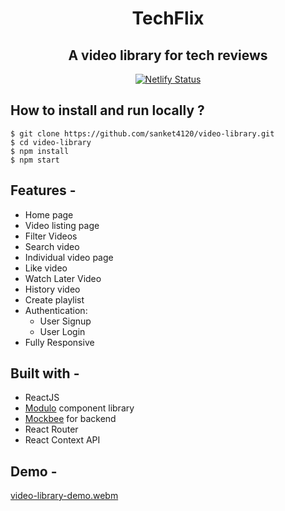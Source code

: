 <div align="center">

  <h1>TechFlix</h1>

  <h2>A video library for tech reviews</h1>

  [![Netlify Status](https://api.netlify.com/api/v1/badges/395b6c72-b0c3-42b2-9041-a88103364b79/deploy-status)](https://app.netlify.com/sites/techflix-library/deploys)
  
</div>
  
## How to install and run locally ?

```
$ git clone https://github.com/sanket4120/video-library.git
$ cd video-library
$ npm install
$ npm start
```
## Features -

- Home page
- Video listing page
- Filter Videos
- Search video
- Individual video page
- Like video 
- Watch Later Video
- History video
- Create playlist
- Authentication:
  - User Signup
  - User Login
 - Fully Responsive

## Built with -
- ReactJS
- [Modulo](https://modulo.netlify.app/) component library
- [Mockbee](https://mockbee.netlify.app/) for backend
- React Router
- React Context API

## Demo -
[video-library-demo.webm](https://user-images.githubusercontent.com/66076144/183371594-9a97ebb8-b208-4005-a6a8-c8ff7a1fce46.webm)
